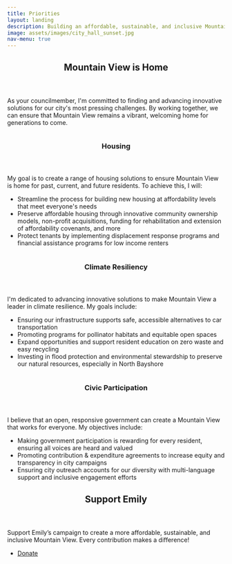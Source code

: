 ```yaml
---
title: Priorities
layout: landing
description: Building an affordable, sustainable, and inclusive Mountain View for All
image: assets/images/city_hall_sunset.jpg
nav-menu: true
---
```


<!-- Main -->
<div id="main">

<!-- One -->
<section id="one">
	<div class="inner">
		<header class="major">
			<h2>Mountain View is Home</h2>
		</header>
		<p>As your councilmember, I'm committed to finding and advancing innovative solutions for our city's most pressing challenges. By working together, we can ensure that Mountain View remains a vibrant, welcoming home for generations to come.</p>
	</div>
</section>

<!-- Two -->
<section id="two" class="spotlights">
	<section>
		<a href="generic.html" class="image">
			<img src="{% link assets/images/park-place-bench.jpg %}" alt="" data-position="center center" />
		</a>
		<div class="content">
			<div class="inner">
				<header class="major">
					<h3>Housing</h3>
				</header>
				<p>My goal is to create a range of housing solutions to ensure Mountain View is home for past, current, and future residents. To achieve this, I will: <ul>
					<li>Streamline the process for building new housing at affordability levels that meet everyone's needs</li>
					<li>Preserve affordable housing through innovative community ownership models, non-profit acquisitions,  funding for rehabilitation and extension of affordability covenants, and more </li>
					<li>Protect tenants by implementing displacement response programs  and financial assistance programs for low income renters </li>
				</ul>
				</p>
				<!--
				<ul class="actions">
					<li><a href="generic.html" class="button">Learn more</a></li>
				</ul>
				-->
			</div>
		</div>
	</section>
	<section>
		<a href="generic.html" class="image">
			<img src="{% link assets/images/poppy.jpg %}" alt="" data-position="top center" />
		</a>
		<div class="content">
			<div class="inner">
				<header class="major">
					<h3>Climate Resiliency</h3>
				</header>
				<p>I'm dedicated to advancing innovative solutions to make Mountain View a leader in climate resilience. My goals include: <ul>
					<li>Ensuring our infrastructure supports safe, accessible alternatives to car transportation </li>
					<li>Promoting programs for pollinator habitats and equitable open spaces </li>
					<li>Expand opportunities and support resident education on zero waste and easy recycling </li>
					<li>Investing in flood protection and environmental stewardship to preserve our natural resources, especially in North Bayshore </li>
				</ul>
				</p>
				<!--
				<ul class="actions">
					<li><a href="generic.html" class="button">Learn more</a></li>
				</ul>
				-->
			</div>
		</div>
	</section>
	<section>
		<a href="generic.html" class="image">
			<img src="{% link assets/images/cityhall.jpg %}" alt="" data-position="25% 25%" />
		</a>
		<div class="content">
			<div class="inner">
				<header class="major">
					<h3>Civic Participation</h3>
				</header>
				<p>I believe that an open, responsive government can create a Mountain View that works for everyone. My objectives include: <ul>
				<li>Making government participation is rewarding for every resident, ensuring all voices are heard and valued </li>
				<li>Promoting contribution & expenditure agreements to increase equity and transparency in city campaigns </li>
				<li>Ensuring city outreach accounts for our diversity with multi-language support and inclusive engagement efforts </li>
				</ul>
				</p>
				<!--
				<ul class="actions">
					<li><a href="generic.html" class="button">Learn more</a></li>
				</ul>
				-->
			</div>
		</div>
	</section>
</section>

<!-- Three -->
<section id="three">
	<div class="inner">
		<header class="major">
			<h2>Support Emily</h2>
		</header>
		<p>Support Emily’s campaign to create a more affordable, sustainable, and inclusive Mountain View. Every contribution makes a difference!</p>
		<ul class="actions">
			<li><a href="donate.html" class="button special next">Donate</a></li>
		</ul>
	</div>
</section>

</div>
